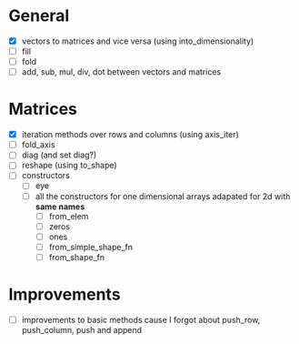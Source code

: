 # General

- [x] vectors to matrices and vice versa (using into_dimensionality)
- [ ] fill
- [ ] fold
- [ ] add, sub, mul, div, dot between vectors and matrices

# Matrices

- [x] iteration methods over rows and columns (using axis_iter)
- [ ] fold_axis
- [ ] diag (and set diag?)
- [ ] reshape (using to_shape)
- [ ] constructors
  - [ ] eye
  - [ ] all the constructors for one dimensional arrays adapated for 2d with **same names**
    - [ ] from_elem
    - [ ] zeros
    - [ ] ones
    - [ ] from_simple_shape_fn
    - [ ] from_shape_fn

# Improvements

- [ ] improvements to basic methods cause I forgot about push_row, push_column, push and append
